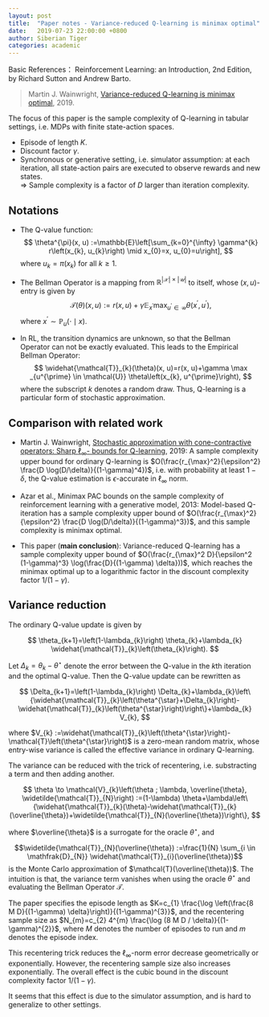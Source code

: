 ```yaml
---
layout: post
title:  "Paper notes - Variance-reduced Q-learning is minimax optimal"
date:   2019-07-23 22:00:00 +0800
author: Siberian Tiger
categories: academic
---
```

Basic References：
Reinforcement Learning: an Introduction, 2nd Edition, by Richard Sutton and Andrew Barto.

> Martin J. Wainwright, [Variance-reduced Q-learning is minimax optimal][wainwright2019variance], 2019.

The focus of this paper is the sample complexity of Q-learning in tabular settings, i.e. MDPs with finite state-action spaces. 

- Episode of length $K$.
- Discount factor $\gamma$.
- Synchronous or generative setting, i.e. simulator assumption: at each iteration, all state-action pairs are executed to observe rewards and new states.  
=> Sample complexity is a factor of $D$ larger than iteration complexity.

## Notations

- The Q-value function:
  $$
  \theta^{\pi}(x, u) :=\mathbb{E}\left[\sum_{k=0}^{\infty} \gamma^{k} r\left(x_{k}, u_{k}\right) \mid x_{0}=x, u_{0}=u\right],
  $$
  where $u_{k}=\pi\left(x_{k}\right)$ for all $k \ge 1$.

- The Bellman Operator is a mapping from $\mathbb{R}^{|\mathcal{X}| \times|\mathcal{U}|}$ to itself, whose $(x, u)$-entry is given by
  $$
  \mathcal{T}(\theta)(x, u) :=r(x, u)+\gamma \mathbb{E}_{x^{\prime}} \max _{u^{\prime} \in \mathcal{U}} \theta\left(x^{\prime}, u^{\prime}\right),
  $$
  where $x^{\prime} \sim \mathbb{P}_{u}(\cdot \mid x)$.

- In RL, the transition dynamics are unknown, so that the Bellman Operator can not be exactly evaluated. This leads to the Empirical Bellman Operator:
  $$
  \widehat{\mathcal{T}}_{k}(\theta)(x, u)=r(x, u)+\gamma \max _{u^{\prime} \in \mathcal{U}} \theta\left(x_{k}, u^{\prime}\right),
  $$
  where the subscript $k$ denotes a random draw.
  Thus, Q-learning is a particular form of stochastic approximation.

## Comparison with related work

- Martin J. Wainwright, [Stochastic approximation with cone-contractive operators: Sharp $\ell_{\infty}$-
bounds for Q-learning][wainwright2019stochastic], 2019: A sample complexity upper bound for ordinary Q-learning is $O(\frac{r_{\max}^2}{\epsilon^2} \frac{D \log(D/\delta)}{(1-\gamma)^4})$, i.e. with probability at least $1-\delta$, the Q-value estimation is $\epsilon$-accurate in $\ell_{\infty}$ norm.

- Azar et al., Minimax PAC bounds on the sample complexity
of reinforcement learning with a generative model, 2013: Model-based Q-iteration has a sample complexity upper bound of $O(\frac{r_{\max}^2}{\epsilon^2} \frac{D \log(D/\delta)}{(1-\gamma)^3})$, and this sample complexity is minimax optimal.

- This paper (**main conclusion**): Variance-reduced Q-learning has a sample complexity upper bound of $O(\frac{r_{\max}^2 D}{\epsilon^2 (1-\gamma)^3} \log(\frac{D}{(1-\gamma) \delta}))$, which reaches the minimax optimal up to a logarithmic factor in the discount complexity factor $1/(1-\gamma)$.

[wainwright2019variance]: https://arxiv.org/abs/1906.04697/

[wainwright2019stochastic]: https://arxiv.org/abs/1905.06265/

## Variance reduction

The ordinary Q-value update is given by 

$$
\theta_{k+1}=\left(1-\lambda_{k}\right) \theta_{k}+\lambda_{k} \widehat{\mathcal{T}}_{k}\left(\theta_{k}\right).
$$

Let $\Delta_{k}=\theta_{k}-\theta^{\star}$ denote the error between the Q-value in the $k$th iteration and the optimal Q-value. Then the Q-value update can be rewritten as

$$
\Delta_{k+1}=\left(1-\lambda_{k}\right) \Delta_{k}+\lambda_{k}\left\{\widehat{\mathcal{T}}_{k}\left(\theta^{\star}+\Delta_{k}\right)-\widehat{\mathcal{T}}_{k}\left(\theta^{\star}\right)\right\}+\lambda_{k} V_{k},
$$

where $V_{k} :=\widehat{\mathcal{T}}_{k}\left(\theta^{\star}\right)-\mathcal{T}\left(\theta^{\star}\right)$ is a zero-mean random matrix, whose entry-wise variance is called the effective variance in ordinary Q-learning.

The variance can be reduced with the trick of recentering, i.e. substracting a term and then adding another.

$$
\theta \to \mathcal{V}_{k}\left(\theta ; \lambda, \overline{\theta}, \widetilde{\mathcal{T}}_{N}\right) :=(1-\lambda) \theta+\lambda\left\{\widehat{\mathcal{T}}_{k}(\theta)-\widehat{\mathcal{T}}_{k}(\overline{\theta})+\widetilde{\mathcal{T}}_{N}(\overline{\theta})\right\},
$$

where $\overline{\theta}$ is a surrogate for the oracle $\theta^{\star}$, and 
<!-- use single $ below will result bug in MathJax -->
$$\widetilde{\mathcal{T}}_{N}(\overline{\theta}) :=\frac{1}{N} \sum_{i \in \mathfrak{D}_{N}} \widehat{\mathcal{T}}_{i}(\overline{\theta})$$ 
is the Monte Carlo approximation of 
$\mathcal{T}(\overline{\theta})$.
The intuition is that, the variance term vanishes when using the oracle $\theta^{\star}$ and evaluating the Bellman Operator $\mathcal{T}$.

The paper specifies the episode length as $K=c_{1} \frac{\log \left(\frac{8 M D}{(1-\gamma) \delta}\right)}{(1-\gamma)^{3}}$, and the recentering sample size as $N_{m}=c_{2} 4^{m} \frac{\log (8 M D / \delta)}{(1-\gamma)^{2}}$, where $M$ denotes the number of episodes to run and $m$ denotes the episode index.

This recentering trick reduces the $\ell_{\infty}$-norm error decrease geometrically or exponentially. However, the recentering sample size also increases exponentially. The overall effect is the cubic bound in the discount complexity factor $1/(1-\gamma)$.

It seems that this effect is due to the simulator assumption, and is hard to generalize to other settings.

